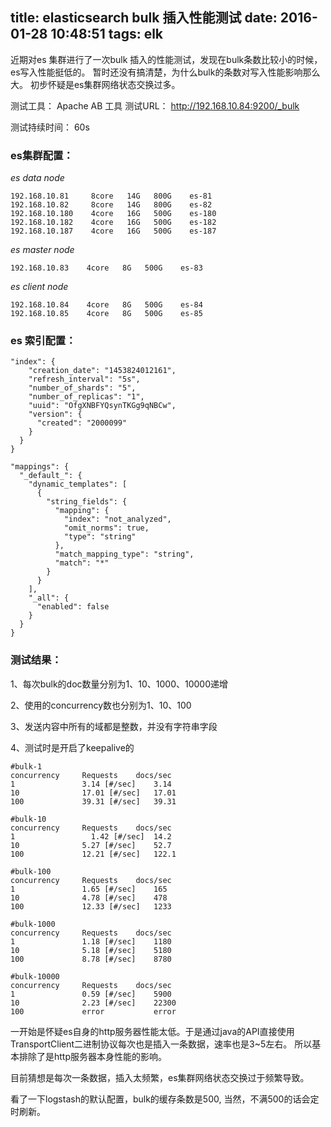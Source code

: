 title: elasticsearch bulk 插入性能测试
date: 2016-01-28 10:48:51
tags: elk
---

近期对es 集群进行了一次bulk 插入的性能测试，发现在bulk条数比较小的时候，es写入性能挺低的。
暂时还没有搞清楚，为什么bulk的条数对写入性能影响那么大。
初步怀疑是es集群网络状态交换过多。

测试工具： Apache AB 工具
测试URL：  http://192.168.10.84:9200/_bulk

测试持续时间： 60s

### es集群配置：

*es data node*
```
192.168.10.81     8core   14G   800G    es-81
192.168.10.82     8core   14G   800G    es-82
192.168.10.180    4core   16G   500G    es-180
192.168.10.182    4core   16G   500G    es-182
192.168.10.187    4core   16G   500G    es-187
```
*es master node*
```
192.168.10.83    4core   8G   500G    es-83
```
*es client node*
```
192.168.10.84    4core   8G   500G    es-84
192.168.10.85    4core   8G   500G    es-85
```
### es 索引配置：
```
"index": {
    "creation_date": "1453824012161",
    "refresh_interval": "5s",
    "number_of_shards": "5",
    "number_of_replicas": "1",
    "uuid": "OfgXNBFYQsynTKGg9qNBCw",
    "version": {
      "created": "2000099"
    }
  }
}

"mappings": {
  "_default_": {
    "dynamic_templates": [
      {
        "string_fields": {
          "mapping": {
            "index": "not_analyzed",
            "omit_norms": true,
            "type": "string"
          },
          "match_mapping_type": "string",
          "match": "*"
        }
      }
    ],
    "_all": {
      "enabled": false
    }
  }
}
```
### 测试结果：

1、每次bulk的doc数量分别为1、10、1000、10000递增

2、使用的concurrency数也分别为1、10、100

3、发送内容中所有的域都是整数，并没有字符串字段

4、测试时是开启了keepalive的

```
#bulk-1		
concurrency		Requests	docs/sec
1      			3.14 [#/sec]	3.14
10     			17.01 [#/sec]	17.01
100    			39.31 [#/sec]	39.31

#bulk-10		
concurrency		Requests	docs/sec
1			      1.42 [#/sec]	14.2
10	     		5.27 [#/sec]	52.7
100	    		12.21 [#/sec]	122.1

#bulk-100		
concurrency		Requests	docs/sec
1      			1.65 [#/sec]	165
10     			4.78 [#/sec]	478
100   			12.33 [#/sec]	1233

#bulk-1000		
concurrency		Requests	docs/sec
1		      	1.18 [#/sec]	1180
10		     	5.18 [#/sec]	5180
100	    		8.78 [#/sec]	8780

#bulk-10000		
concurrency		Requests	docs/sec
1		      	0.59 [#/sec]	5900
10	     		2.23 [#/sec]	22300
100		    	error	        error
```

一开始是怀疑es自身的http服务器性能太低。于是通过java的API直接使用TransportClient二进制协议每次也是插入一条数据，速率也是3~5左右。
所以基本排除了是http服务器本身性能的影响。

目前猜想是每次一条数据，插入太频繁，es集群网络状态交换过于频繁导致。

看了一下logstash的默认配置，bulk的缓存条数是500, 当然，不满500的话会定时刷新。
